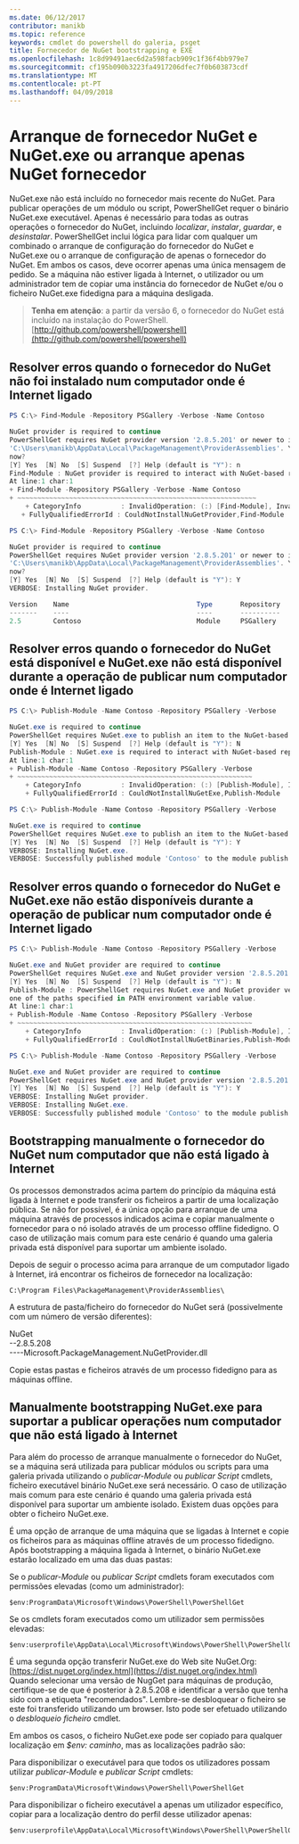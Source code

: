 ```yaml
---
ms.date: 06/12/2017
contributor: manikb
ms.topic: reference
keywords: cmdlet do powershell do galeria, psget
title: Fornecedor de NuGet bootstrapping e EXE
ms.openlocfilehash: 1c8d99491aec6d2a598facb909c1f36f4bb979e7
ms.sourcegitcommit: cf195b090b3223fa4917206dfec7f0b603873cdf
ms.translationtype: MT
ms.contentlocale: pt-PT
ms.lasthandoff: 04/09/2018
---
```

# <a name="bootstrap-both-nuget-provider-and-nugetexe-or-bootstrap-only-nuget-provider"></a>Arranque de fornecedor NuGet e NuGet.exe ou arranque apenas NuGet fornecedor

NuGet.exe não está incluído no fornecedor mais recente do NuGet.
Para publicar operações de um módulo ou script, PowerShellGet requer o binário NuGet.exe executável.
Apenas é necessário para todas as outras operações o fornecedor do NuGet, incluindo *localizar*, *instalar*, *guardar*, e *desinstalar*.
PowerShellGet inclui lógica para lidar com qualquer um combinado o arranque de configuração do fornecedor do NuGet e NuGet.exe ou o arranque de configuração de apenas o fornecedor do NuGet.
Em ambos os casos, deve ocorrer apenas uma única mensagem de pedido.
Se a máquina não estiver ligada à Internet, o utilizador ou um administrador tem de copiar uma instância do fornecedor de NuGet e/ou o ficheiro NuGet.exe fidedigna para a máquina desligada.

>**Tenha em atenção**: a partir da versão 6, o fornecedor do NuGet está incluído na instalação do PowerShell. [http://github.com/powershell/powershell](http://github.com/powershell/powershell)

## <a name="resolving-error-when-the-nuget-provider-has-not-been-installed-on-a-machine-that-is-internet-connected"></a>Resolver erros quando o fornecedor do NuGet não foi instalado num computador onde é Internet ligado

```powershell
PS C:\> Find-Module -Repository PSGallery -Verbose -Name Contoso

NuGet provider is required to continue
PowerShellGet requires NuGet provider version '2.8.5.201' or newer to interact with NuGet-based repositories. The NuGet provider must be available in 'C:\Program Files\PackageManagement\ProviderAssemblies' or
'C:\Users\manikb\AppData\Local\PackageManagement\ProviderAssemblies'. You can also install the NuGet provider by running 'Install-PackageProvider -Name NuGet -MinimumVersion 2.8.5.201 -Force'. Do you want PowerShellGet to install and import the NuGet provider
now?
[Y] Yes  [N] No  [S] Suspend  [?] Help (default is "Y"): n
Find-Module : NuGet provider is required to interact with NuGet-based repositories. Please ensure that '2.8.5.201' or newer version of NuGet provider is installed.
At line:1 char:1
+ Find-Module -Repository PSGallery -Verbose -Name Contoso
+ ~~~~~~~~~~~~~~~~~~~~~~~~~~~~~~~~~~~~~~~~~~~~~~~~~~~~~~~~~~~~
    + CategoryInfo          : InvalidOperation: (:) [Find-Module], InvalidOperationException
   + FullyQualifiedErrorId : CouldNotInstallNuGetProvider,Find-Module

PS C:\> Find-Module -Repository PSGallery -Verbose -Name Contoso

NuGet provider is required to continue
PowerShellGet requires NuGet provider version '2.8.5.201' or newer to interact with NuGet-based repositories. The NuGet provider must be available in 'C:\Program Files\PackageManagement\ProviderAssemblies' or
'C:\Users\manikb\AppData\Local\PackageManagement\ProviderAssemblies'. You can also install the NuGet provider by running 'Install-PackageProvider -Name NuGet -MinimumVersion 2.8.5.201 -Force'. Do you want PowerShellGet to install and import the NuGet provider
now?
[Y] Yes  [N] No  [S] Suspend  [?] Help (default is "Y"): Y
VERBOSE: Installing NuGet provider.

Version    Name                                Type       Repository           Description
-------    ----                                ----       ----------           -----------
2.5        Contoso                             Module     PSGallery        Contoso module
```
## <a name="resolving-error-when-the-nuget-provider-is-available-and-nugetexe-is-not-available-during-the-publish-operation-on-a-machine-that-is-internet-connected"></a>Resolver erros quando o fornecedor do NuGet está disponível e NuGet.exe não está disponível durante a operação de publicar num computador onde é Internet ligado

```powershell
PS C:\> Publish-Module -Name Contoso -Repository PSGallery -Verbose

NuGet.exe is required to continue
PowerShellGet requires NuGet.exe to publish an item to the NuGet-based repositories. NuGet.exe must be available under one of the paths specified in PATH environment variable value. Do you want PowerShellGet to install NuGet.exe now?
[Y] Yes  [N] No  [S] Suspend  [?] Help (default is "Y"): N
Publish-Module : NuGet.exe is required to interact with NuGet-based repositories. Please ensure that NuGet.exe is available under one of the paths specified in PATH environment variable value.
At line:1 char:1
+ Publish-Module -Name Contoso -Repository PSGallery -Verbose
+ ~~~~~~~~~~~~~~~~~~~~~~~~~~~~~~~~~~~~~~~~~~~~~~~~~~~~~~~~~~~
    + CategoryInfo          : InvalidOperation: (:) [Publish-Module], InvalidOperationException
    + FullyQualifiedErrorId : CouldNotInstallNuGetExe,Publish-Module

PS C:\> Publish-Module -Name Contoso -Repository PSGallery -Verbose

NuGet.exe is required to continue
PowerShellGet requires NuGet.exe to publish an item to the NuGet-based repositories. NuGet.exe must be available under one of the paths specified in PATH environment variable value. Do you want PowerShellGet to install NuGet.exe now?
[Y] Yes  [N] No  [S] Suspend  [?] Help (default is "Y"): Y
VERBOSE: Installing NuGet.exe.
VERBOSE: Successfully published module 'Contoso' to the module publish location 'https://www.powershellgallery.com/api/v2/'. Please allow few minutes for 'Contoso' to show up in the search results.
```

## <a name="resolving-error-when-both-nuget-provider-and-nugetexe-are-not-available-during-the-publish-operation-on-a-machine-that-is-internet-connected"></a>Resolver erros quando o fornecedor do NuGet e NuGet.exe não estão disponíveis durante a operação de publicar num computador onde é Internet ligado

```powershell
PS C:\> Publish-Module -Name Contoso -Repository PSGallery -Verbose

NuGet.exe and NuGet provider are required to continue
PowerShellGet requires NuGet.exe and NuGet provider version '2.8.5.201' or newer to interact with the NuGet-based repositories. Do you want PowerShellGet to install both NuGet.exe and NuGet provider now?
[Y] Yes  [N] No  [S] Suspend  [?] Help (default is "Y"): N
Publish-Module : PowerShellGet requires NuGet.exe and NuGet provider version '2.8.5.201' or newer to interact with the NuGet-based repositories. Please ensure that '2.8.5.201' or newer version of NuGet provider is installed and NuGet.exe is available under
one of the paths specified in PATH environment variable value.
At line:1 char:1
+ Publish-Module -Name Contoso -Repository PSGallery -Verbose
+ ~~~~~~~~~~~~~~~~~~~~~~~~~~~~~~~~~~~~~~~~~~~~~~~~~~~~~~~~~~~
    + CategoryInfo          : InvalidOperation: (:) [Publish-Module], InvalidOperationException
    + FullyQualifiedErrorId : CouldNotInstallNuGetBinaries,Publish-Module

PS C:\> Publish-Module -Name Contoso -Repository PSGallery -Verbose

NuGet.exe and NuGet provider are required to continue
PowerShellGet requires NuGet.exe and NuGet provider version '2.8.5.201' or newer to interact with the NuGet-based repositories. Do you want PowerShellGet to install both NuGet.exe and NuGet provider now?
[Y] Yes  [N] No  [S] Suspend  [?] Help (default is "Y"): Y
VERBOSE: Installing NuGet provider.
VERBOSE: Installing NuGet.exe.
VERBOSE: Successfully published module 'Contoso' to the module publish location 'https://www.powershellgallery.com/api/v2/'. Please allow few minutes for 'Contoso' to show up in the search results.
```

## <a name="manually-bootstrapping-the-nuget-provider-on-a-machine-that-is-not-connected-to-the-internet"></a>Bootstrapping manualmente o fornecedor do NuGet num computador que não está ligado à Internet

Os processos demonstrados acima partem do princípio da máquina está ligada à Internet e pode transferir os ficheiros a partir de uma localização pública.
Se não for possível, é a única opção para arranque de uma máquina através de processos indicados acima e copiar manualmente o fornecedor para o nó isolado através de um processo offline fidedigno.
O caso de utilização mais comum para este cenário é quando uma galeria privada está disponível para suportar um ambiente isolado.

Depois de seguir o processo acima para arranque de um computador ligado à Internet, irá encontrar os ficheiros de fornecedor na localização:
```
C:\Program Files\PackageManagement\ProviderAssemblies\
```

A estrutura de pasta/ficheiro do fornecedor do NuGet será (possivelmente com um número de versão diferentes):

NuGet<br>
--2.8.5.208<br>
----Microsoft.PackageManagement.NuGetProvider.dll

Copie estas pastas e ficheiros através de um processo fidedigno para as máquinas offline.

## <a name="manually-bootstrapping-nugetexe-to-support-publish-operations-on-a-machine-that-is-not-connected-to-the-internet"></a>Manualmente bootstrapping NuGet.exe para suportar a publicar operações num computador que não está ligado à Internet

Para além do processo de arranque manualmente o fornecedor do NuGet, se a máquina será utilizada para publicar módulos ou scripts para uma galeria privada utilizando o *publicar-Module* ou *publicar Script* cmdlets, ficheiro executável binário NuGet.exe será necessário.
O caso de utilização mais comum para este cenário é quando uma galeria privada está disponível para suportar um ambiente isolado.
Existem duas opções para obter o ficheiro NuGet.exe.

É uma opção de arranque de uma máquina que se ligadas à Internet e copie os ficheiros para as máquinas offline através de um processo fidedigno.
Após bootstrapping a máquina ligada à Internet, o binário NuGet.exe estarão localizado em uma das duas pastas:

Se o *publicar-Module* ou *publicar Script* cmdlets foram executados com permissões elevadas (como um administrador):
```
$env:ProgramData\Microsoft\Windows\PowerShell\PowerShellGet
```

Se os cmdlets foram executados como um utilizador sem permissões elevadas:
```
$env:userprofile\AppData\Local\Microsoft\Windows\PowerShell\PowerShellGet\
```

É uma segunda opção transferir NuGet.exe do Web site NuGet.Org: [https://dist.nuget.org/index.html](https://dist.nuget.org/index.html)<br>
Quando selecionar uma versão de NugGet para máquinas de produção, certifique-se de que é posterior à 2.8.5.208 e identificar a versão que tenha sido com a etiqueta "recomendados".
Lembre-se desbloquear o ficheiro se este foi transferido utilizando um browser.
Isto pode ser efetuado utilizando o *desbloqueio ficheiro* cmdlet.

Em ambos os casos, o ficheiro NuGet.exe pode ser copiado para qualquer localização em *$env: caminho*, mas as localizações padrão são:

Para disponibilizar o executável para que todos os utilizadores possam utilizar *publicar-Module* e *publicar Script* cmdlets:
```
$env:ProgramData\Microsoft\Windows\PowerShell\PowerShellGet
```

Para disponibilizar o ficheiro executável a apenas um utilizador específico, copiar para a localização dentro do perfil desse utilizador apenas:
```
$env:userprofile\AppData\Local\Microsoft\Windows\PowerShell\PowerShellGet\
```